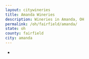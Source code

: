 ```yaml
---
layout: citywineries
title: Amanda Wineries
description: Wineries in Amanda, OH
permalink: /oh/fairfield/amanda/
state: oh
county: fairfield
city: amanda
---
```

-
